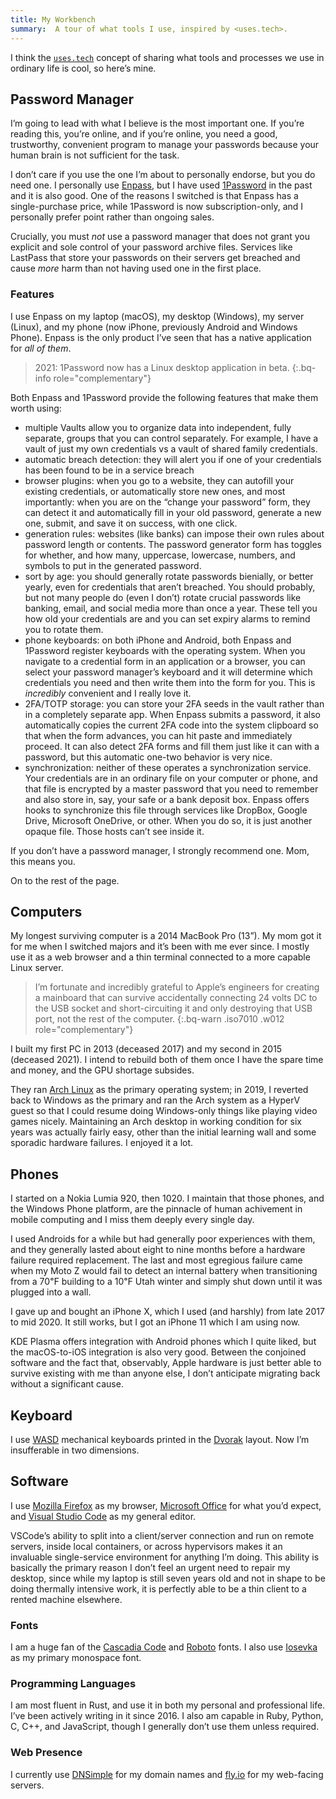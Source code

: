 ```yaml
---
title: My Workbench
summary:  A tour of what tools I use, inspired by <uses.tech>.
---
```


I think the [`uses.tech`] concept of sharing what tools and processes we use in
ordinary life is cool, so here’s mine.

## Password Manager

I’m going to lead with what I believe is the most important one. If you’re
reading this, you’re online, and if you’re online, you need a good, trustworthy,
convenient program to manage your passwords because your human brain is not
sufficient for the task.

I don’t care if you use the one I’m about to personally endorse, but you do need
one. I personally use [Enpass], but I have used [1Password] in the past and it
is also good. One of the reasons I switched is that Enpass has a single-purchase
price, while 1Password is now subscription-only, and I personally prefer point
rather than ongoing sales.

Crucially, you must *not* use a password manager that does not grant you
explicit and sole control of your password archive files. Services like LastPass
that store your passwords on their servers get breached and cause *more* harm
than not having used one in the first place.

### Features

I use Enpass on my laptop (macOS), my desktop (Windows), my server (Linux), and
my phone (now iPhone, previously Android and Windows Phone). Enpass is the only
product I’ve seen that has a native application for *all of them*.

> 2021: 1Password now has a Linux desktop application in beta.
{:.bq-info role="complementary"}

Both Enpass and 1Password provide the following features that make them worth
using:

- multiple Vaults allow you to organize data into independent, fully separate,
  groups that you can control separately. For example, I have a vault of just my
  own credentials vs a vault of shared family credentials.
- automatic breach detection: they will alert you if one of your credentials has
  been found to be in a service breach
- browser plugins: when you go to a website, they can autofill your existing
  credentials, or automatically store new ones, and most importantly: when you
  are on the “change your password” form, they can detect it and automatically
  fill in your old password, generate a new one, submit, and save it on success,
  with one click.
- generation rules: websites (like banks) can impose their own rules about
  password length or contents. The password generator form has toggles for
  whether, and how many, uppercase, lowercase, numbers, and symbols to put in
  the generated password.
- sort by age: you should generally rotate passwords bienially, or better
  yearly, even for credentials that aren’t breached. You should probably, but
  not many people do (even I don’t) rotate crucial passwords like banking,
  email, and social media more than once a year. These tell you how old your
  credentials are and you can set expiry alarms to remind you to rotate them.
- phone keyboards: on both iPhone and Android, both Enpass and 1Password
  register keyboards with the operating system. When you navigate to a
  credential form in an application or a browser, you can select your password
  manager’s keyboard and it will determine which credentials you need and then
  write them into the form for you. This is *incredibly* convenient and I really
  love it.
- 2FA/TOTP storage: you can store your 2FA seeds in the vault rather than in a
  completely separate app. When Enpass submits a password, it also automatically
  copies the current 2FA code into the system clipboard so that when the form
  advances, you can hit paste and immediately proceed. It can also detect 2FA
  forms and fill them just like it can with a password, but this automatic
  one-two behavior is very nice.
- synchronization: neither of these operates a synchronization service. Your
  credentials are in an ordinary file on your computer or phone, and that file
  is encrypted by a master password that you need to remember and also store in,
  say, your safe or a bank deposit box. Enpass offers hooks to synchronize this
  file through services like DropBox, Google Drive, Microsoft OneDrive, or
  other. When you do so, it is just another opaque file. Those hosts can’t see
  inside it.

If you don’t have a password manager, I strongly recommend one. Mom, this means
you.

On to the rest of the page.

## Computers

My longest surviving computer is a 2014 MacBook Pro (13”). My mom got it for me
when I switched majors and it’s been with me ever since. I mostly use it as a
web browser and a thin terminal connected to a more capable Linux server.

> I’m fortunate and incredibly grateful to Apple’s engineers for creating a
> mainboard that can survive accidentally connecting 24 volts DC to the USB
> socket and short-circuiting it and only destroying that USB port, not the rest
> of the computer.
{:.bq-warn .iso7010 .w012 role="complementary"}

I built my first PC in 2013 (deceased 2017) and my second in 2015 (deceased
2021). I intend to rebuild both of them once I have the spare time and money,
and the GPU shortage subsides.

They ran [Arch Linux] as the primary operating system; in 2019, I reverted back
to Windows as the primary and ran the Arch system as a HyperV guest so that I
could resume doing Windows-only things like playing video games nicely.
Maintaining an Arch desktop in working condition for six years was actually
fairly easy, other than the initial learning wall and some sporadic hardware
failures. I enjoyed it a lot.

## Phones

I started on a Nokia Lumia 920, then 1020. I maintain that those phones, and the
Windows Phone platform, are the pinnacle of human achivement in mobile computing
and I miss them deeply every single day.

I used Androids for a while but had generally poor experiences with them, and
they generally lasted about eight to nine months before a hardware failure
required replacement. The last and most egregious failure came when my Moto Z
would fail to detect an internal battery when transitioning from a 70℉ building
to a 10℉ Utah winter and simply shut down until it was plugged into a wall.

I gave up and bought an iPhone X, which I used (and harshly) from late 2017 to
mid 2020. It still works, but I got an iPhone 11 which I am using now.

KDE Plasma offers integration with Android phones which I quite liked, but the
macOS-to-iOS integration is also very good. Between the conjoined software and
the fact that, observably, Apple hardware is just better able to survive
existing with me than anyone else, I don’t anticipate migrating back without a
significant cause.

## Keyboard

I use [WASD] mechanical keyboards printed in the [Dvorak] layout. Now I’m
insufferable in two dimensions.

## Software

I use [Mozilla Firefox] as my browser, [Microsoft Office] for what you’d expect,
and [Visual Studio Code] as my general editor.

VSCode’s ability to split into a client/server connection and run on remote
servers, inside local containers, or across hypervisors makes it an invaluable
single-service environment for anything I’m doing. This ability is basically the
primary reason I don’t feel an urgent need to repair my desktop, since while my
laptop is still seven years old and not in shape to be doing thermally intensive
work, it is perfectly able to be a thin client to a rented machine elsewhere.

### Fonts

I am a huge fan of the [Cascadia Code] and [Roboto] fonts. I also use [Iosevka]
as my primary monospace font.

### Programming Languages

I am most fluent in Rust, and use it in both my personal and professional life.
I’ve been actively writing in it since 2016. I also am capable in Ruby, Python,
C, C++, and JavaScript, though I generally don’t use them unless required.

### Web Presence

I currently use [DNSimple] for my domain names and [fly.io] for my web-facing
servers.

[1Password]: https://1password.com/
[Arch Linux]: https://archlinux.org/
[Cascadia Code]: https://github.com/Microsoft/Cascadia-Code
[DNSimple]: https://dnsimple.com/
[Dvorak]: https://en.wikipedia.org/wiki/Dvorak_keyboard_layout
[Enpass]: https://enpass.io
[Iosevka]: https://typeof.net/Iosevka
[Microsoft Office]: https://office.microsoft.com/
[Mozilla Firefox]: https://firefox.com/
[Roboto]: https://fonts.google.com/specimen/Roboto
[Visual Studio Code]: https://code.visualstudio.com/
[WASD]: https://www.wasdkeyboards.com/
[fly.io]: https://fly.io/
[`uses.tech`]: https://uses.tech/
